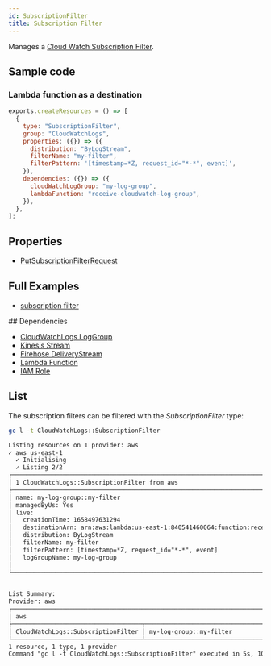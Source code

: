 ```yaml
---
id: SubscriptionFilter
title: Subscription Filter
---
```


Manages a [Cloud Watch Subscription Filter](https://console.aws.amazon.com/cloudwatch/home?#logsV2:log-groups).

## Sample code

### Lambda function as a destination

```js
exports.createResources = () => [
  {
    type: "SubscriptionFilter",
    group: "CloudWatchLogs",
    properties: ({}) => ({
      distribution: "ByLogStream",
      filterName: "my-filter",
      filterPattern: '[timestamp=*Z, request_id="*-*", event]',
    }),
    dependencies: ({}) => ({
      cloudWatchLogGroup: "my-log-group",
      lambdaFunction: "receive-cloudwatch-log-group",
    }),
  },
];
```

## Properties

- [PutSubscriptionFilterRequest](https://docs.aws.amazon.com/AWSJavaScriptSDK/v3/latest/clients/client-cloudwatch-logs/modules/putsubscriptionfilterrequest.html)

## Full Examples

- [subscription filter](https://github.com/grucloud/grucloud/tree/main/examples/aws/CloudWatchLogs/subscription-filter)

## Dependencies

- [CloudWatchLogs LogGroup](./LogGroup.md)
- [Kinesis Stream](../Kinesis/Stream.md)
- [Firehose DeliveryStream](../Firehose/DeliveryStream.md)
- [Lambda Function](../Lambda/Function.md)
- [IAM Role](../IAM/Role.md)

## List

The subscription filters can be filtered with the _SubscriptionFilter_ type:

```sh
gc l -t CloudWatchLogs::SubscriptionFilter
```

```txt
Listing resources on 1 provider: aws
✓ aws us-east-1
  ✓ Initialising
  ✓ Listing 2/2
┌───────────────────────────────────────────────────────────────────────────────────────────┐
│ 1 CloudWatchLogs::SubscriptionFilter from aws                                             │
├───────────────────────────────────────────────────────────────────────────────────────────┤
│ name: my-log-group::my-filter                                                             │
│ managedByUs: Yes                                                                          │
│ live:                                                                                     │
│   creationTime: 1658497631294                                                             │
│   destinationArn: arn:aws:lambda:us-east-1:840541460064:function:receive-cloudwatch-log-… │
│   distribution: ByLogStream                                                               │
│   filterName: my-filter                                                                   │
│   filterPattern: [timestamp=*Z, request_id="*-*", event]                                  │
│   logGroupName: my-log-group                                                              │
│                                                                                           │
└───────────────────────────────────────────────────────────────────────────────────────────┘


List Summary:
Provider: aws
┌──────────────────────────────────────────────────────────────────────────────────────────┐
│ aws                                                                                      │
├────────────────────────────────────┬─────────────────────────────────────────────────────┤
│ CloudWatchLogs::SubscriptionFilter │ my-log-group::my-filter                             │
└────────────────────────────────────┴─────────────────────────────────────────────────────┘
1 resource, 1 type, 1 provider
Command "gc l -t CloudWatchLogs::SubscriptionFilter" executed in 5s, 109 MB
```
